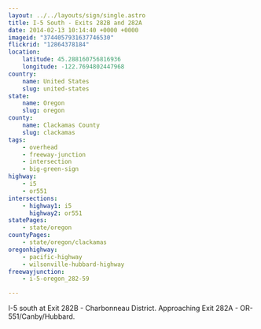 ```yaml
---
layout: ../../layouts/sign/single.astro
title: I-5 South - Exits 282B and 282A
date: 2014-02-13 10:14:40 +0000 +0000
imageid: "3744057931637746530"
flickrid: "12864378184"
location:
    latitude: 45.288160756816936
    longitude: -122.7694802447968
country:
    name: United States
    slug: united-states
state:
    name: Oregon
    slug: oregon
county:
    name: Clackamas County
    slug: clackamas
tags:
    - overhead
    - freeway-junction
    - intersection
    - big-green-sign
highway:
    - i5
    - or551
intersections:
    - highway1: i5
      highway2: or551
statePages:
    - state/oregon
countyPages:
    - state/oregon/clackamas
oregonhighway:
    - pacific-highway
    - wilsonville-hubbard-highway
freewayjunction:
    - i-5-oregon_282-59

---
```

I-5 south at Exit 282B - Charbonneau District.  Approaching Exit 282A - OR-551/Canby/Hubbard.